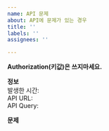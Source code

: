 ```yaml
---
name: API 문제
about: API에 문제가 있는 경우
title: ''
labels: ''
assignees: ''

---
```


**Authorization(키값)은 쓰지마세요.**  

**정보**  
발생한 시간:  
API URL:  
API Query:   

**문제**
